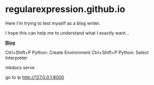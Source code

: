 # regularexpression.github.io
Here I'm trying to test myself as a blog writer.

I hope this can help me to understand what I exactly want...

**[Blog](https://regularexpression.github.io)**


Ctrl+Shift+P
Python: Create Environment
Ctrl+Shift+P
Python: Select Interpreter

mkdocs serve

go to ip
http://127.0.0.1:8000